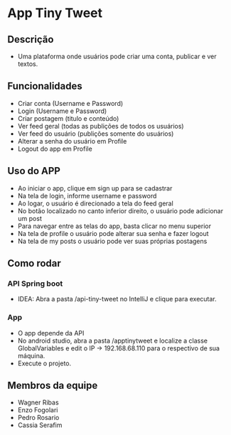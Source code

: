# App Tiny Tweet

## Descrição
 - Uma plataforma onde usuários pode criar uma conta, publicar e ver textos.

## Funcionalidades
 - Criar conta (Username e Password)
 - Login (Username e Password)
 - Criar postagem (titulo e conteúdo)
 - Ver feed geral (todas as publições de todos os usuários)
 - Ver feed do usuário (publições somente do usuários)
 - Alterar a senha do usuário em Profile
 - Logout do app em Profile

## Uso do APP
- Ao iniciar o app, clique em sign up para se cadastrar
- Na tela de login, informe username e password
- Ao logar, o usuário é direcionado a tela do feed geral
- No botão localizado no canto inferior direito, o usuário pode adicionar um post
- Para navegar entre as telas do app, basta clicar no menu superior
- Na tela de profile o usuário pode alterar sua senha e fazer logout
- Na tela de my posts o usuário pode ver suas próprias postagens

## Como rodar
### API Spring boot
 - IDEA: Abra a pasta /api-tiny-tweet no IntelliJ e clique para executar.

### App
 - O app depende da API
 - No android studio, abra a pasta /apptinytweet e localize a classe GlobalVariables e edit o IP ->  192.168.68.110 para o respectivo de sua máquina.
 - Execute o projeto.

## Membros da equipe
- Wagner Ribas
- Enzo Fogolari
- Pedro Rosario
- Cassia Serafim
